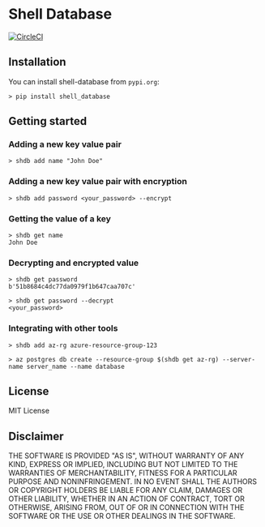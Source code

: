 # Shell Database

[![CircleCI](https://img.shields.io/circleci/build/github/jcoelho93/shell-database/master?logo=circleci)](https://app.circleci.com/pipelines/github/jcoelho93/shell-database)

## Installation

You can install shell-database from `pypi.org`:
```console
> pip install shell_database
```

## Getting started

### Adding a new key value pair
```
> shdb add name "John Doe"
```

### Adding a new key value pair with encryption

```
> shdb add password <your_password> --encrypt
```

### Getting the value of a key

```console
> shdb get name
John Doe
```

### Decrypting and encrypted value

```console
> shdb get password
b'51b8684c4dc77da0979f1b647caa707c'

> shdb get password --decrypt
<your_password>
```

### Integrating with other tools

```console
> shdb add az-rg azure-resource-group-123

> az postgres db create --resource-group $(shdb get az-rg) --server-name server_name --name database
```

## License

MIT License

## Disclaimer

THE SOFTWARE IS PROVIDED "AS IS", WITHOUT WARRANTY OF ANY KIND, EXPRESS OR IMPLIED, INCLUDING BUT NOT LIMITED TO THE WARRANTIES OF MERCHANTABILITY, FITNESS FOR A PARTICULAR PURPOSE AND NONINFRINGEMENT. IN NO EVENT SHALL THE AUTHORS OR COPYRIGHT HOLDERS BE LIABLE FOR ANY CLAIM, DAMAGES OR OTHER LIABILITY, WHETHER IN AN ACTION OF CONTRACT, TORT OR OTHERWISE, ARISING FROM, OUT OF OR IN CONNECTION WITH THE SOFTWARE OR THE USE OR OTHER DEALINGS IN THE SOFTWARE.